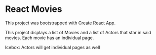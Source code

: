 # React Movies

This project was bootstrapped with [Create React App](https://github.com/facebook/create-react-app).

This project displays a list of Movies and a list of Actors that star in said movies. Each movie has an individual page.

Icebox: Actors will get individual pages as well
